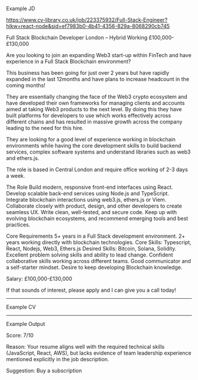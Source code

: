 Example JD

https://www.cv-library.co.uk/job/223375932/Full-Stack-Engineer?hlkw=react-node&sid=ef7983b0-4b41-4356-829a-8068290cb745

Full Stack Blockchain Developer
London – Hybrid Working
£100,000-£130,000

Are you looking to join an expanding Web3 start-up within FinTech and have experience in a Full Stack Blockchain environment?

This business has been going for just over 2 years but have rapidly expanded in the last 12months and have plans to increase headcount in the coming months!

They are essentially changing the face of the Web3 crypto ecosystem and have developed their own frameworks for managing clients and accounts aimed at taking Web3 products to the next level. By doing this they have built platforms for developers to use which works effectively across different chains and has resulted in massive growth across the company leading to the need for this hire.

They are looking for a good level of experience working in blockchain environments while having the core development skills to build backend services, complex software systems and understand libraries such as web3 and ethers.js.

The role is based in Central London and require office working of 2-3 days a week.

The Role
Build modern, responsive front-end interfaces using React.
Develop scalable back-end services using Node.js and TypeScript.
Integrate blockchain interactions using web3.js, ethers.js or Viem.
Collaborate closely with product, design, and other developers to create seamless UX.
Write clean, well-tested, and secure code.
Keep up with evolving blockchain ecosystems, and recommend emerging tools and best practices.

Core Requirements
5+ years in a Full Stack development environment.
2+ years working directly with blockchain technologies.
Core Skills: Typescript, React, Nodejs, Web3, Ethers.js
Desired Skills: Bitcoin, Solana, Solidity.
Excellent problem solving skills and ability to lead change.
Confident collaborative skills working across different teams.
Good communicator and a self-starter mindset.
Desire to keep developing Blockchain knowledge.

Salary: £100,000-£130,000

If that sounds of interest, please apply and I can give you a call today!

---

Example CV

---

Example Output

Score: 7/10

Reason:
Your resume aligns well with the required technical skills (JavaScript, React, AWS), but lacks evidence of team leadership experience mentioned explicitly in the job description.

Suggestion:
Buy a subscription
